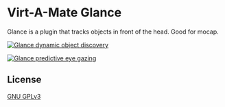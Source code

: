 # Virt-A-Mate Glance

Glance is a plugin that tracks objects in front of the head. Good for mocap.

[![Glance dynamic object discovery](https://img.youtube.com/vi/RQ16iM-F4GU/0.jpg)](https://www.youtube.com/watch?v=RQ16iM-F4GU)

[![Glance predictive eye gazing](https://img.youtube.com/vi/OKTrzVYuLLc/0.jpg)](https://www.youtube.com/watch?v=OKTrzVYuLLc)

## License

[GNU GPLv3](LICENSE.md)
